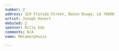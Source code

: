 ```yaml
---
number: 2
address: 329 Florida Street, Baton Rouge, LA 70806
artist: Joseph Konert
debuted: 2
sponsor: Billy bob
comments: N/A
name: Metamorphosis

---
```




